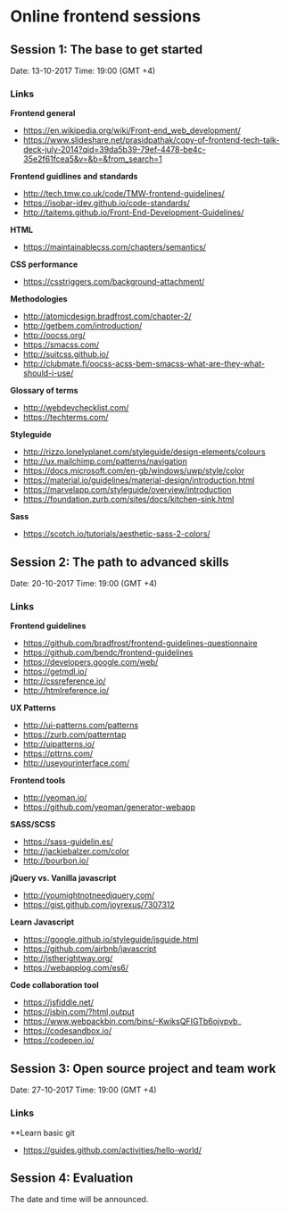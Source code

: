 
# Online frontend sessions

## Session 1: The base to get started
Date: 13-10-2017
Time: 19:00 (GMT +4)

### Links
**Frontend general**
* https://en.wikipedia.org/wiki/Front-end_web_development/
* https://www.slideshare.net/prasidpathak/copy-of-frontend-tech-talk-deck-july-2014?qid=39da5b39-79ef-4478-be4c-35e2f61fcea5&v=&b=&from_search=1

**Frontend guidlines and standards**
* http://tech.tmw.co.uk/code/TMW-frontend-guidelines/
* https://isobar-idev.github.io/code-standards/
* http://taitems.github.io/Front-End-Development-Guidelines/

**HTML**
* https://maintainablecss.com/chapters/semantics/

**CSS performance**
* https://csstriggers.com/background-attachment/

**Methodologies**
* http://atomicdesign.bradfrost.com/chapter-2/
* http://getbem.com/introduction/
* http://oocss.org/
* https://smacss.com/
* http://suitcss.github.io/
* http://clubmate.fi/oocss-acss-bem-smacss-what-are-they-what-should-i-use/

**Glossary of terms**
* http://webdevchecklist.com/
* https://techterms.com/

**Styleguide**
* http://rizzo.lonelyplanet.com/styleguide/design-elements/colours
* http://ux.mailchimp.com/patterns/navigation
* https://docs.microsoft.com/en-gb/windows/uwp/style/color
* https://material.io/guidelines/material-design/introduction.html
* https://marvelapp.com/styleguide/overview/introduction
* https://foundation.zurb.com/sites/docs/kitchen-sink.html

**Sass**
* https://scotch.io/tutorials/aesthetic-sass-2-colors/

## Session 2: The path to advanced skills
Date: 20-10-2017
Time: 19:00 (GMT +4)

### Links
**Frontend guidelines**
* https://github.com/bradfrost/frontend-guidelines-questionnaire
* https://github.com/bendc/frontend-guidelines
* https://developers.google.com/web/
* https://getmdl.io/
* http://cssreference.io/
* http://htmlreference.io/

**UX Patterns**
* http://ui-patterns.com/patterns
* https://zurb.com/patterntap
* http://uipatterns.io/
* https://pttrns.com/
* http://useyourinterface.com/

**Frontend tools**
* http://yeoman.io/
* https://github.com/yeoman/generator-webapp

**SASS/SCSS**
* https://sass-guidelin.es/
* http://jackiebalzer.com/color
* http://bourbon.io/

**jQuery vs. Vanilla javascript**
* http://youmightnotneedjquery.com/
* https://gist.github.com/joyrexus/7307312

**Learn Javascript**
* https://google.github.io/styleguide/jsguide.html
* https://github.com/airbnb/javascript
* http://jstherightway.org/
* https://webapplog.com/es6/

**Code collaboration tool**
* https://jsfiddle.net/
* https://jsbin.com/?html,output
* https://www.webpackbin.com/bins/-KwiksQFIGTb6ojvpvb_
* https://codesandbox.io/
* https://codepen.io/


## Session 3: Open source project and team work
Date: 27-10-2017
Time: 19:00 (GMT +4)
### Links
**Learn basic git
* https://guides.github.com/activities/hello-world/

## Session 4: Evaluation
The date and time will be announced.
